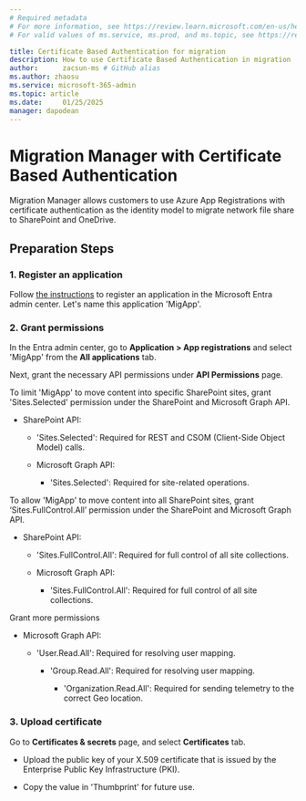 ```yaml
---
# Required metadata
# For more information, see https://review.learn.microsoft.com/en-us/help/platform/learn-editor-add-metadata?branch=main
# For valid values of ms.service, ms.prod, and ms.topic, see https://review.learn.microsoft.com/en-us/help/platform/metadata-taxonomies?branch=main

title: Certificate Based Authentication for migration
description: How to use Certificate Based Authentication in migration
author:      zacsun-ms # GitHub alias
ms.author: zhaosu
ms.service: microsoft-365-admin
ms.topic: article
ms.date:     01/25/2025
manager: dapodean
---
```


# Migration Manager with Certificate Based Authentication

Migration Manager allows customers to use Azure App Registrations with certificate authentication as the identity model to migrate network file share to SharePoint and OneDrive.

## Preparation Steps

### 1. Register an application

Follow [the instructions](/entra/identity-platform/quickstart-register-app?tabs=certificate) to register an application in the Microsoft Entra admin center. Let's name this application 'MigApp'.

### 2. Grant permissions

In the Entra admin center, go to **Application > App registrations** and select 'MigApp' from the **All applications** tab.

Next, grant the necessary API permissions under **API Permissions** page.

To limit 'MigApp' to move content into specific SharePoint sites, grant 'Sites.Selected' permission under the SharePoint and Microsoft Graph API.

- SharePoint API:

   - 'Sites.Selected': Required for REST and CSOM (Client-Side Object Model) calls.
   
   - Microsoft Graph API:
   
      - 'Sites.Selected': Required for site-related operations.
      
To allow 'MigApp' to move content into all SharePoint sites, grant ‘Sites.FullControl.All’ permission under the SharePoint and Microsoft Graph API.

- SharePoint API:

  - 'Sites.FullControl.All': Required for full control of all site collections.
  
  - Microsoft Graph API:
  
     - 'Sites.FullControl.All': Required for full control of all site collections.
     
Grant more permissions

- Microsoft Graph API:

   - 'User.Read.All': Required for resolving user mapping.
   
      - 'Group.Read.All': Required for resolving user mapping.
      
         - 'Organization.Read.All': Required for sending telemetry to the correct Geo location.
         
### 3. Upload certificate

Go to **Certificates & secrets** page, and select **Certificates** tab.

- Upload the public key of your X.509 certificate that is issued by the Enterprise Public Key Infrastructure (PKI).

- Copy the value in 'Thumbprint' for future use.

